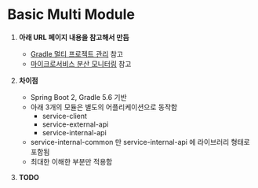# Basic Multi Module

1. **아래 URL 페이지 내용을 참고해서 만듬**
    * [Gradle 멀티 프로젝트 관리](https://jojoldu.tistory.com/123 "Gradle 멀티 프로젝트 관리") 참고
    * [마이크로서비스 분산 모니터링](https://brunch.co.kr/@springboot/58 "마이크로서비스 분산 모니터링") 참고
   
2. **차이점**
    * Spring Boot 2, Gradle 5.6 기반
    * 아래 3개의 모듈은 별도의 어플리케이션으로 동작함 
        * service-client
        * service-external-api
        * service-internal-api
    * service-internal-common 만 service-internal-api 에 라이브러리 형태로 포함됨
    * 최대한 이해한 부분만 적용함
    
3. **TODO**
    
